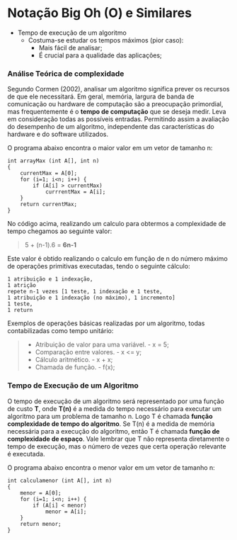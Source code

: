 # Notação Big Oh (O) e Similares #

- Tempo de execução de um algoritmo
    - Costuma-se estudar os tempos máximos (pior caso):
        - Mais fácil de analisar;
        - É crucial para a qualidade das aplicações;

### Análise Teórica de complexidade ###

Segundo Cormen (2002), analisar um algoritmo significa prever os recursos de que ele necessitará. Em geral, memória, largura de banda de comunicação ou hardware de computação são a preocupação primordial, mas frequentemente é o **tempo de computação** que se deseja medir. Leva em consideração todas as possíveis entradas. Permitindo assim a avaliação do desempenho de um algoritmo, independente das características do hardware e do software utilizados.

O programa abaixo encontra o maior valor em um vetor de tamanho n:
``` 
int arrayMax (int A[], int n)
{
    currentMax = A[0];
    for (i=1; i<n; i++) {
        if (A[i] > currentMax)
            currrentMax = A[i];
    }
    return currentMax;
}
``` 
No código acima, realizando um calculo para obtermos a complexidade de tempo chegamos ao seguinte valor:
> 5 + (n-1).6 = **6n-1**

Este valor é obtido realizando o calculo em função de n do número máximo de operações primitivas executadas, tendo o seguinte cálculo:

```
1 atribuição e 1 indexação,
1 atrição
repete n-1 vezes [1 teste, 1 indexação e 1 teste, 
1 atribuição e 1 indexação (no máximo), 1 incremento]
1 teste,
1 return
```

Exemplos de operações básicas realizadas por um algoritmo, todas contabilizadas como tempo unitário:
> - Atribuição de valor para uma variável.
    - x = 5;
> - Comparação entre valores.
    - x <= y;
> - Cálculo aritmético.
    - x + x;
> - Chamada de função.
    - f(x);

### Tempo de Execução de um Algoritmo ###

O tempo de execução de um algoritmo será representado por uma função de custo **T**, onde **T(n)** é a medida do tempo necessário para executar um algoritmo para um problema de tamanho n. Logo T é chamada **função complexidade de tempo do algoritmo**. Se T(n) é a medida de memória necessária para a execução do algoritmo, então T é chamada **função de complexidade de espaço**. Vale lembrar que T não representa diretamente o tempo de execução, mas o número de vezes que certa operação relevante é executada.

O programa abaixo encontra o menor valor em um vetor de tamanho n:
``` 
int calculamenor (int A[], int n)
{
    menor = A[0];
    for (i=1; i<n; i++) {
        if (A[i] < menor)
            menor = A[i];
    }
    return menor;
}
```